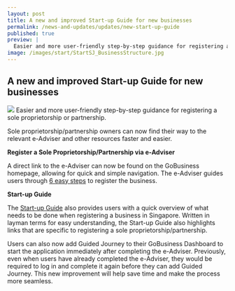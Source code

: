 ```yaml
---
layout: post
title: A new and improved Start-up Guide for new businesses
permalink: /news-and-updates/updates/new-start-up-guide
published: true
preview: |
  Easier and more user-friendly step-by-step guidance for registering a sole proprietorship or partnership.
image: /images/start/StartSJ_BusinessStructure.jpg
---
```


## A new and improved Start-up Guide for new businesses

![](/images/start/StartSJ_BusinessStructure.jpg)
Easier and more user-friendly step-by-step guidance for registering a sole proprietorship or partnership.

Sole proprietorship/partnership owners can now find their way to the relevant e-Adviser and other resources faster and easier.

**Register a Sole Proprietorship/Partnership via e-Adviser**

A direct link to the e-Adviser can now be found on the GoBusiness homepage, allowing for quick and simple navigation. The e-Adviser guides users through [6 easy steps](https://www.youtube.com/watch?v=hq1McYEo8Rg) to register the business.

**Start-up Guide**

The [Start-up Guide](/start-a-business/?src=topnav) also provides users with a quick overview of what needs to be done when registering a business in Singapore. Written in layman terms for easy understanding, the Start-up Guide also highlights links that are specific to registering a sole proprietorship/partnership.

Users can also now add Guided Journey to their GoBusiness Dashboard to start the application immediately after completing the e-Adviser. Previously, even when users have already completed the e-Adviser, they would be required to log in and complete it again before they can add Guided Journey. This new improvement will help save time and make the process more seamless.

